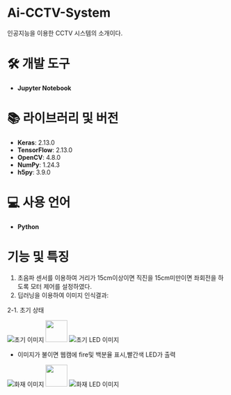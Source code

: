 # Ai-CCTV-System

인공지능을 이용한 CCTV 시스템의 소개이다.

# 🛠 개발 도구
* **Jupyter Notebook**
# 📚 라이브러리 및 버전
* **Keras**: 2.13.0
* **TensorFlow**: 2.13.0
* **OpenCV**: 4.8.0
* **NumPy**: 1.24.3
* **h5py**: 3.9.0

# 💻 사용 언어
* **Python**

# 기능 및 특징
1. 초음파 센서를 이용하여 거리가 15cm이상이면 직진을 15cm미만이면 좌회전을 하도록 모터 제어를 설정하였다.
2. 딥러닝을 이용하여 이미지 인식결과:

2-1. 초기 상태

![초기 이미지](https://i.postimg.cc/XNck8Wg4/3.png) <img src="https://github.githubassets.com/images/icons/emoji/unicode/27a1.png?v8" width="50" height="50">
![초기 LED 이미지](https://i.postimg.cc/63SqVy1Y/7.jpg)
* 이미지가 불이면 웹캠에 fire및 백분율 표시,빨간색 LED가 출력
  
![화재 이미지](https://i.postimg.cc/ZRMtsQ3L/0.png) <img src="https://github.githubassets.com/images/icons/emoji/unicode/27a1.png?v8" width="50" height="50">
![화재 LED 이미지](https://i.postimg.cc/fRDz96v3/4.jpg)

